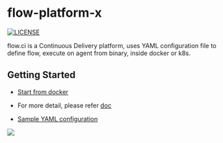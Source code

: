 flow-platform-x
============

[![LICENSE](https://img.shields.io/github/license/pingcap/tidb.svg)](https://github.com/pingcap/tidb/blob/master/LICENSE)  

flow.ci is a Continuous Delivery platform, uses YAML configuration file to define flow, 
execute on agent from binary, inside docker or k8s.

## Getting Started

- [Start from docker](https://github.com/FlowCI/docker)

- For more detail, please refer [doc](https://github.com/flowci/docs)

- [Sample YAML configuration](https://github.com/FlowCI/templates)


![](https://github.com/FlowCI/docs/raw/master/v1.0/img/trigger_from_github.gif)